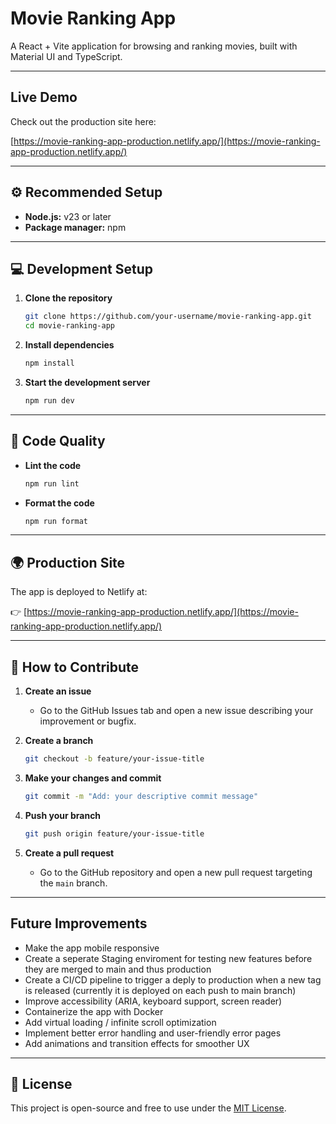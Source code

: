 # Movie Ranking App

A React + Vite application for browsing and ranking movies, built with Material UI and TypeScript.

---

## Live Demo

Check out the production site here:

[https://movie-ranking-app-production.netlify.app/](https://movie-ranking-app-production.netlify.app/)

---

## ⚙️ Recommended Setup

* **Node.js:** v23 or later
* **Package manager:** npm

---

## 💻 Development Setup

1. **Clone the repository**

   ```bash
   git clone https://github.com/your-username/movie-ranking-app.git
   cd movie-ranking-app
   ```

2. **Install dependencies**

   ```bash
   npm install
   ```

3. **Start the development server**

   ```bash
   npm run dev
   ```

---

## 🧹 Code Quality

* **Lint the code**

  ```bash
  npm run lint
  ```

* **Format the code**

  ```bash
  npm run format
  ```

---

## 🌍 Production Site

The app is deployed to Netlify at:

👉 [https://movie-ranking-app-production.netlify.app/](https://movie-ranking-app-production.netlify.app/)

---

## 🤝 How to Contribute

1. **Create an issue**

   * Go to the GitHub Issues tab and open a new issue describing your improvement or bugfix.

2. **Create a branch**

   ```bash
   git checkout -b feature/your-issue-title
   ```

3. **Make your changes and commit**

   ```bash
   git commit -m "Add: your descriptive commit message"
   ```

4. **Push your branch**

   ```bash
   git push origin feature/your-issue-title
   ```

5. **Create a pull request**

   * Go to the GitHub repository and open a new pull request targeting the `main` branch.

---

##  Future Improvements

* Make the app mobile responsive
* Create a seperate Staging enviroment for testing new features before they are merged to main and thus production
* Create a CI/CD pipeline to trigger a deply to production when a new tag is released (currently it is deployed on each push to main branch)
* Improve accessibility (ARIA, keyboard support, screen reader)
* Containerize the app with Docker
* Add virtual loading / infinite scroll optimization
* Implement better error handling and user-friendly error pages
* Add animations and transition effects for smoother UX

---

## 📄 License

This project is open-source and free to use under the [MIT License](LICENSE).
